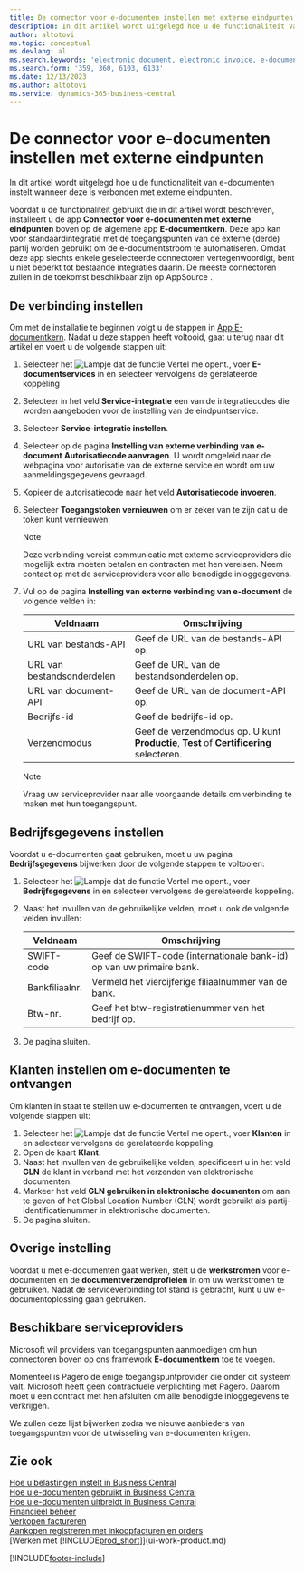 ```yaml
---
title: De connector voor e-documenten instellen met externe eindpunten
description: In dit artikel wordt uitgelegd hoe u de functionaliteit van e-documenten instelt wanneer deze is verbonden met externe eindpunten.
author: altotovi
ms.topic: conceptual
ms.devlang: al
ms.search.keywords: 'electronic document, electronic invoice, e-document, e-invoice, access-point, endpoint'
ms.search.form: '359, 360, 6103, 6133'
ms.date: 12/13/2023
ms.author: altotovi
ms.service: dynamics-365-business-central
---
```


# <a name="set-the-e-documents-connector-with-external-endpoints"></a>De connector voor e-documenten instellen met externe eindpunten

In dit artikel wordt uitgelegd hoe u de functionaliteit van e-documenten instelt wanneer deze is verbonden met externe eindpunten.

Voordat u de functionaliteit gebruikt die in dit artikel wordt beschreven, installeert u de app **Connector voor e-documenten met externe eindpunten** boven op de algemene app **E-documentkern**. Deze app kan voor standaardintegratie met de toegangspunten van de externe (derde) partij worden gebruikt om de e-documentstroom te automatiseren. Omdat deze app slechts enkele geselecteerde connectoren vertegenwoordigt, bent u niet beperkt tot bestaande integraties daarin. De meeste connectoren zullen in de toekomst beschikbaar zijn op AppSource .

## <a name="set-up-the-connection"></a>De verbinding instellen

Om met de installatie te beginnen volgt u de stappen in [App E-documentkern](finance-how-setup-edocuments.md). Nadat u deze stappen heeft voltooid, gaat u terug naar dit artikel en voert u de volgende stappen uit:

1. Selecteer het ![Lampje dat de functie Vertel me opent.](media/ui-search/search_small.png "Vertel me wat u wilt doen"), voer **E-documentservices** in en selecteer vervolgens de gerelateerde koppeling
2. Selecteer in het veld **Service-integratie** een van de integratiecodes die worden aangeboden voor de instelling van de eindpuntservice.
3. Selecteer **Service-integratie instellen**.
4. Selecteer op de pagina **Instelling van externe verbinding van e-document** **Autorisatiecode aanvragen**. U wordt omgeleid naar de webpagina voor autorisatie van de externe service en wordt om uw aanmeldingsgegevens gevraagd.
5. Kopieer de autorisatiecode naar het veld **Autorisatiecode invoeren**.
6. Selecteer **Toegangstoken vernieuwen** om er zeker van te zijn dat u de token kunt vernieuwen.

    > [!NOTE]
    > Deze verbinding vereist communicatie met externe serviceproviders die mogelijk extra moeten betalen en contracten met hen vereisen. Neem contact op met de serviceproviders voor alle benodigde inloggegevens.

7. Vul op de pagina **Instelling van externe verbinding van e-document** de volgende velden in:

    | Veldnaam | Omschrijving |
    |---|---|
    | URL van bestands-API | Geef de URL van de bestands-API op. |
    | URL van bestandsonderdelen | Geef de URL van de bestandsonderdelen op. |
    | URL van document-API | Geef de URL van de document-API op. |
    | Bedrijfs-id | Geef de bedrijfs-id op. |
    | Verzendmodus | Geef de verzendmodus op. U kunt **Productie**, **Test** of **Certificering** selecteren. |

    > [!NOTE]
    > Vraag uw serviceprovider naar alle voorgaande details om verbinding te maken met hun toegangspunt.

## <a name="set-up-company-information"></a>Bedrijfsgegevens instellen

Voordat u e-documenten gaat gebruiken, moet u uw pagina **Bedrijfsgegevens** bijwerken door de volgende stappen te voltooien:

1. Selecteer het ![Lampje dat de functie Vertel me opent.](media/ui-search/search_small.png "Vertel me wat u wilt doen"), voer **Bedrijfsgegevens** in en selecteer vervolgens de gerelateerde koppeling.
2. Naast het invullen van de gebruikelijke velden, moet u ook de volgende velden invullen:

    | Veldnaam | Omschrijving |
    |---|---|
    | SWIFT-code | Geef de SWIFT-code (internationale bank-id) op van uw primaire bank. |
    | Bankfiliaalnr. | Vermeld het viercijferige filiaalnummer van de bank. |
    | Btw-nr. | Geef het btw-registratienummer van het bedrijf op. |

3. De pagina sluiten.

## <a name="set-up-customers-to-receive-e-documents"></a>Klanten instellen om e-documenten te ontvangen

Om klanten in staat te stellen uw e-documenten te ontvangen, voert u de volgende stappen uit:

1. Selecteer het ![Lampje dat de functie Vertel me opent.](media/ui-search/search_small.png "Vertel me wat u wilt doen"), voer **Klanten** in en selecteer vervolgens de gerelateerde koppeling.
2. Open de kaart **Klant**.
3. Naast het invullen van de gebruikelijke velden, specificeert u in het veld **GLN** de klant in verband met het verzenden van elektronische documenten.
4. Markeer het veld **GLN gebruiken in elektronische documenten** om aan te geven of het Global Location Number (GLN) wordt gebruikt als partij-identificatienummer in elektronische documenten.
5. De pagina sluiten.

## <a name="other-setup"></a>Overige instelling

Voordat u met e-documenten gaat werken, stelt u de **werkstromen** voor e-documenten en de **documentverzendprofielen** in om uw werkstromen te gebruiken. Nadat de serviceverbinding tot stand is gebracht, kunt u uw e-documentoplossing gaan gebruiken.

## <a name="available-service-providers"></a>Beschikbare serviceproviders

Microsoft wil providers van toegangspunten aanmoedigen om hun connectoren boven op ons framework **E-documentkern** toe te voegen.

Momenteel is Pagero de enige toegangspuntprovider die onder dit systeem valt. Microsoft heeft geen contractuele verplichting met Pagero. Daarom moet u een contract met hen afsluiten om alle benodigde inloggegevens te verkrijgen.

We zullen deze lijst bijwerken zodra we nieuwe aanbieders van toegangspunten voor de uitwisseling van e-documenten krijgen.

## <a name="see-also"></a>Zie ook

[Hoe u belastingen instelt in Business Central](finance-how-setup-edocuments.md)  
[Hoe u e-documenten gebruikt in Business Central](finance-how-use-edocuments.md)  
[Hoe u e-documenten uitbreidt in Business Central](/dynamics365/business-central/dev-itpro/developer/devenv-extend-edocuments)  
[Financieel beheer](finance.md)  
[Verkopen factureren](sales-how-invoice-sales.md)  
[Aankopen registreren met inkoopfacturen en orders](purchasing-how-record-purchases.md)  
[Werken met [!INCLUDE[prod_short](includes/prod_short.md)]](ui-work-product.md)

[!INCLUDE[footer-include](includes/footer-banner.md)]
